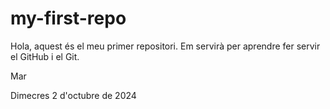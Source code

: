 # my-first-repo

Hola, aquest és el meu primer repositori. Em servirà per aprendre fer servir el GitHub i el Git.

Mar

Dimecres 2 d'octubre de 2024

